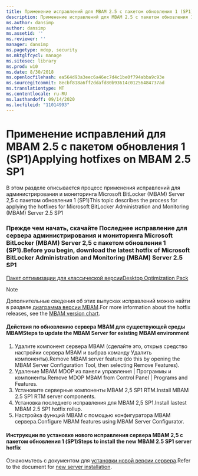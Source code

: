 ```yaml
---
title: Применение исправлений для MBAM 2.5 с пакетом обновления 1 (SP1)
description: Применение исправлений для MBAM 2.5 с пакетом обновления 1 (SP1)
ms.author: dansimp
author: dansimp
ms.assetid: ''
ms.reviewer: ''
manager: dansimp
ms.pagetype: mdop, security
ms.mktglfcycl: manage
ms.sitesec: library
ms.prod: w10
ms.date: 8/30/2018
ms.openlocfilehash: ea564d93a3eec6a46ec7d4c1be0f794abba9c93e
ms.sourcegitcommit: 8ecbf818a6ff2ddafd80b93614c01256484737ad
ms.translationtype: MT
ms.contentlocale: ru-RU
ms.lasthandoff: 09/14/2020
ms.locfileid: "11014993"
---
```

# <span data-ttu-id="288f6-103">Применение исправлений для MBAM 2.5 с пакетом обновления 1 (SP1)</span><span class="sxs-lookup"><span data-stu-id="288f6-103">Applying hotfixes on MBAM 2.5 SP1</span></span>
<span data-ttu-id="288f6-104">В этом разделе описывается процесс применения исправлений для администрирования и мониторинга Microsoft BitLocker (MBAM) Server 2,5 с пакетом обновления 1 (SP1)</span><span class="sxs-lookup"><span data-stu-id="288f6-104">This topic describes the process for applying the hotfixes for Microsoft BitLocker Administration and Monitoring (MBAM) Server 2.5 SP1</span></span>

### <span data-ttu-id="288f6-105">Прежде чем начать, скачайте Последнее исправление для сервера администрирования и мониторинга Microsoft BitLocker (MBAM) Server 2,5 с пакетом обновления 1 (SP1).</span><span class="sxs-lookup"><span data-stu-id="288f6-105">Before you begin, download the latest hotfix of Microsoft BitLocker Administration and Monitoring (MBAM) Server 2.5 SP1</span></span>
[<span data-ttu-id="288f6-106">Пакет оптимизации для классической версии</span><span class="sxs-lookup"><span data-stu-id="288f6-106">Desktop Optimization Pack</span></span>](https://www.microsoft.com/download/details.aspx?id=57157)

> [!NOTE]
> <span data-ttu-id="288f6-107">Дополнительные сведения об этих выпусках исправлений можно найти в разделе [диаграмма версии MBAM](https://docs.microsoft.com/archive/blogs/dubaisec/mbam-version-chart).</span><span class="sxs-lookup"><span data-stu-id="288f6-107">For more information about the hotfix releases, see the [MBAM version chart](https://docs.microsoft.com/archive/blogs/dubaisec/mbam-version-chart).</span></span>

#### <span data-ttu-id="288f6-108">Действия по обновлению сервера MBAM для существующей среды MBAM</span><span class="sxs-lookup"><span data-stu-id="288f6-108">Steps to update the MBAM Server for existing MBAM environment</span></span> 
1. <span data-ttu-id="288f6-109">Удалите компонент сервера MBAM (сделайте это, открыв средство настройки сервера MBAM и выбрав команду Удалить компоненты).</span><span class="sxs-lookup"><span data-stu-id="288f6-109">Remove MBAM server feature (do this by opening the MBAM Server Configuration Tool, then selecting Remove Features).</span></span>
2. <span data-ttu-id="288f6-110">Удаление MBAM MDOP из панели управления | Программы и компоненты.</span><span class="sxs-lookup"><span data-stu-id="288f6-110">Remove MDOP MBAM from Control Panel | Programs and Features.</span></span>
3. <span data-ttu-id="288f6-111">Установите серверные компоненты MBAM 2,5 SP1 RTM.</span><span class="sxs-lookup"><span data-stu-id="288f6-111">Install MBAM 2.5 SP1 RTM server components.</span></span>
4. <span data-ttu-id="288f6-112">Установка последнего исправления для MBAM 2,5 SP1.</span><span class="sxs-lookup"><span data-stu-id="288f6-112">Install lastest MBAM 2.5 SP1 hotfix rollup.</span></span>
5. <span data-ttu-id="288f6-113">Настройка функций MBAM с помощью конфигуратора MBAM сервера.</span><span class="sxs-lookup"><span data-stu-id="288f6-113">Configure MBAM features using MBAM Server Configurator.</span></span>

#### <span data-ttu-id="288f6-114">Инструкции по установке нового исправления сервера MBAM 2,5 с пакетом обновления 1 (SP1)</span><span class="sxs-lookup"><span data-stu-id="288f6-114">Steps to install the new MBAM 2.5 SP1 server hotfix</span></span>
<span data-ttu-id="288f6-115">Ознакомьтесь с документом для [установки новой версии сервера](deploying-the-mbam-25-server-infrastructure.md).</span><span class="sxs-lookup"><span data-stu-id="288f6-115">Refer to the document for [new server installation](deploying-the-mbam-25-server-infrastructure.md).</span></span>
